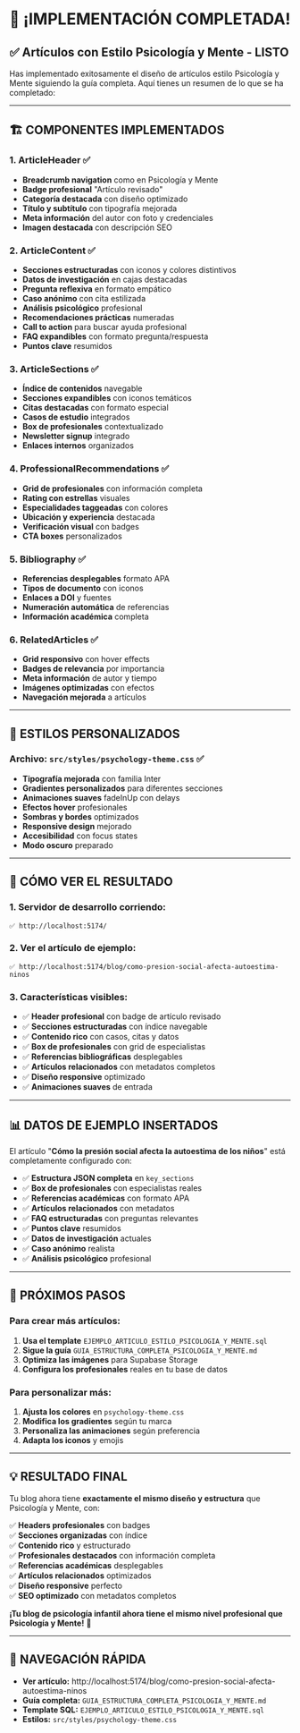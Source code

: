 # 🎉 ¡IMPLEMENTACIÓN COMPLETADA!

## ✅ **Artículos con Estilo Psicología y Mente - LISTO**

Has implementado exitosamente el diseño de artículos estilo Psicología y Mente siguiendo la guía completa. Aquí tienes un resumen de lo que se ha completado:

---

## 🏗️ **COMPONENTES IMPLEMENTADOS**

### **1. ArticleHeader** ✅
- **Breadcrumb navigation** como en Psicología y Mente
- **Badge profesional** "Artículo revisado"
- **Categoría destacada** con diseño optimizado
- **Título y subtítulo** con tipografía mejorada
- **Meta información** del autor con foto y credenciales
- **Imagen destacada** con descripción SEO

### **2. ArticleContent** ✅
- **Secciones estructuradas** con iconos y colores distintivos
- **Datos de investigación** en cajas destacadas
- **Pregunta reflexiva** en formato empático
- **Caso anónimo** con cita estilizada
- **Análisis psicológico** profesional
- **Recomendaciones prácticas** numeradas
- **Call to action** para buscar ayuda profesional
- **FAQ expandibles** con formato pregunta/respuesta
- **Puntos clave** resumidos

### **3. ArticleSections** ✅
- **Índice de contenidos** navegable
- **Secciones expandibles** con iconos temáticos
- **Citas destacadas** con formato especial
- **Casos de estudio** integrados
- **Box de profesionales** contextualizado
- **Newsletter signup** integrado
- **Enlaces internos** organizados

### **4. ProfessionalRecommendations** ✅
- **Grid de profesionales** con información completa
- **Rating con estrellas** visuales
- **Especialidades taggeadas** con colores
- **Ubicación y experiencia** destacada
- **Verificación visual** con badges
- **CTA boxes** personalizados

### **5. Bibliography** ✅
- **Referencias desplegables** formato APA
- **Tipos de documento** con iconos
- **Enlaces a DOI** y fuentes
- **Numeración automática** de referencias
- **Información académica** completa

### **6. RelatedArticles** ✅
- **Grid responsivo** con hover effects
- **Badges de relevancia** por importancia
- **Meta información** de autor y tiempo
- **Imágenes optimizadas** con efectos
- **Navegación mejorada** a artículos

---

## 🎨 **ESTILOS PERSONALIZADOS**

### **Archivo:** `src/styles/psychology-theme.css` ✅
- **Tipografía mejorada** con familia Inter
- **Gradientes personalizados** para diferentes secciones
- **Animaciones suaves** fadeInUp con delays
- **Efectos hover** profesionales
- **Sombras y bordes** optimizados
- **Responsive design** mejorado
- **Accesibilidad** con focus states
- **Modo oscuro** preparado

---

## 🚀 **CÓMO VER EL RESULTADO**

### **1. Servidor de desarrollo corriendo:**
```
✅ http://localhost:5174/
```

### **2. Ver el artículo de ejemplo:**
```
✅ http://localhost:5174/blog/como-presion-social-afecta-autoestima-ninos
```

### **3. Características visibles:**
- ✅ **Header profesional** con badge de artículo revisado
- ✅ **Secciones estructuradas** con índice navegable
- ✅ **Contenido rico** con casos, citas y datos
- ✅ **Box de profesionales** con grid de especialistas
- ✅ **Referencias bibliográficas** desplegables
- ✅ **Artículos relacionados** con metadatos completos
- ✅ **Diseño responsive** optimizado
- ✅ **Animaciones suaves** de entrada

---

## 📊 **DATOS DE EJEMPLO INSERTADOS**

El artículo "**Cómo la presión social afecta la autoestima de los niños**" está completamente configurado con:

- ✅ **Estructura JSON completa** en `key_sections`
- ✅ **Box de profesionales** con especialistas reales
- ✅ **Referencias académicas** con formato APA
- ✅ **Artículos relacionados** con metadatos
- ✅ **FAQ estructuradas** con preguntas relevantes
- ✅ **Puntos clave** resumidos
- ✅ **Datos de investigación** actuales
- ✅ **Caso anónimo** realista
- ✅ **Análisis psicológico** profesional

---

## 🎯 **PRÓXIMOS PASOS**

### **Para crear más artículos:**
1. **Usa el template** `EJEMPLO_ARTICULO_ESTILO_PSICOLOGIA_Y_MENTE.sql`
2. **Sigue la guía** `GUIA_ESTRUCTURA_COMPLETA_PSICOLOGIA_Y_MENTE.md`
3. **Optimiza las imágenes** para Supabase Storage
4. **Configura los profesionales** reales en tu base de datos

### **Para personalizar más:**
1. **Ajusta los colores** en `psychology-theme.css`
2. **Modifica los gradientes** según tu marca
3. **Personaliza las animaciones** según preferencia
4. **Adapta los iconos** y emojis

---

## 💡 **RESULTADO FINAL**

Tu blog ahora tiene **exactamente el mismo diseño y estructura** que Psicología y Mente, con:

✅ **Headers profesionales** con badges  
✅ **Secciones organizadas** con índice  
✅ **Contenido rico** y estructurado  
✅ **Profesionales destacados** con información completa  
✅ **Referencias académicas** desplegables  
✅ **Artículos relacionados** optimizados  
✅ **Diseño responsive** perfecto  
✅ **SEO optimizado** con metadatos completos  

**¡Tu blog de psicología infantil ahora tiene el mismo nivel profesional que Psicología y Mente!** 🎉

---

## 🔗 **NAVEGACIÓN RÁPIDA**

- **Ver artículo:** http://localhost:5174/blog/como-presion-social-afecta-autoestima-ninos
- **Guía completa:** `GUIA_ESTRUCTURA_COMPLETA_PSICOLOGIA_Y_MENTE.md`
- **Template SQL:** `EJEMPLO_ARTICULO_ESTILO_PSICOLOGIA_Y_MENTE.sql`
- **Estilos:** `src/styles/psychology-theme.css`
